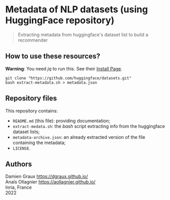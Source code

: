 Metadata of NLP datasets (using HuggingFace repository)
=======================================================

> Extracting metadata from huggingface's dataset list to build a recommender

How to use these resources?
---------------------------

__Warning__: You need _jq_ to run this. See their [Install Page](https://stedolan.github.io/jq/download/).

```
git clone "https://github.com/huggingface/datasets.git"
bash extract-metadata.sh > metadata.json
```


Repository files
----------------

This repository contains:

- `README.md` (this file): providing documentation;
- `extract-medata.sh`: the _bash_ script extracting info from the huggingface dataset lists;
- `metadata-archive.json`: an already extracted version of the file containing the metadata;
- `LICENSE`.


Authors
-------

Damien Graux <https://dgraux.github.io/>  
Anaïs Ollagnier <https://aollagnier.github.io/>  
Inria, France  
2022
